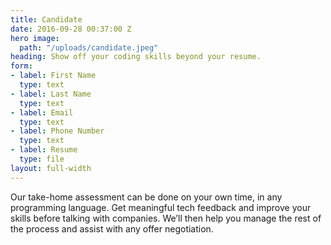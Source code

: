 ```yaml
---
title: Candidate
date: 2016-09-28 00:37:00 Z
hero image:
  path: "/uploads/candidate.jpeg"
heading: Show off your coding skills beyond your resume.
form:
- label: First Name
  type: text
- label: Last Name
  type: text
- label: Email
  type: text
- label: Phone Number
  type: text
- label: Resume
  type: file
layout: full-width
---
```


Our take-home assessment can be done on your own time, in any programming language. Get meaningful tech feedback and improve your skills before talking with companies. We’ll then help you manage the rest of the process and assist with any offer negotiation.

